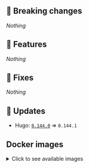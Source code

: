 ## :loudspeaker: Breaking changes

*Nothing*


## :tada: Features

*Nothing*


## :bug: Fixes

*Nothing*


## :heartbeat: Updates

* Hugo: [`0.144.0`](https://github.com/floryn90/docker-hugo/releases/tag/0.144.0) => `0.144.1`


## Docker images

<details>
<summary>Click to see available images</summary>

This release is available from Docker Hub as project `floryn90/hugo` with the following tags:

| Alias tags                   | Version specific tags                      |
| ---------------------------- | ------------------------------------------ |
| `busybox`, `latest`          | `0.144.1-busybox`, `0.144.1`                     |
| `busybox-ci`, `ci`           | `0.144.1-busybox-ci`, `0.144.1-ci`               |
| `busybox-onbuild`, `onbuild` | `0.144.1-busybox-onbuild`, `0.144.1-onbuild`     |
| `alpine`                     | `0.144.1-alpine`                              |
| `alpine-ci`                  | `0.144.1-alpine-ci`                           |
| `alpine-onbuild`             | `0.144.1-alpine-onbuild`                      |
| `asciidoctor`                | `0.144.1-asciidoctor`                         |
| `asciidoctor-ci`             | `0.144.1-asciidoctor-ci`                      |
| `asciidoctor-onbuild`        | `0.144.1-asciidoctor-onbuild`                 |
| `pandoc`                     | `0.144.1-pandoc`                              |
| `pandoc-ci`                  | `0.144.1-pandoc-ci`                           |
| `pandoc-onbuild`             | `0.144.1-pandoc-onbuild`                      |
| `ext-alpine`                 | `0.144.1-ext-alpine`                          |
| `ext-alpine-ci`              | `0.144.1-ext-alpine-ci`                       |
| `ext-alpine-onbuild`         | `0.144.1-ext-alpine-onbuild`                  |
| `ext-asciidoctor`            | `0.144.1-ext-asciidoctor`                     |
| `ext-asciidoctor-ci`         | `0.144.1-ext-asciidoctor-ci`                  |
| `ext-asciidoctor-onbuild`    | `0.144.1-ext-asciidoctor-onbuild`             |
| `ext-pandoc`                 | `0.144.1-ext-pandoc`                          |
| `ext-pandoc-ci`              | `0.144.1-ext-pandoc-ci`                       |
| `ext-pandoc-onbuild`         | `0.144.1-ext-pandoc-onbuild`                  |
| `debian`                     | `0.144.1-debian`                              |
| `debian-ci`                  | `0.144.1-debian-ci`                           |
| `debian-onbuild`             | `0.144.1-debian-onbuild`                      |
| `ext-debian`, `ext`, `latest-ext` | `0.144.1-ext-debian`, `0.144.1-ext`         |
| `ext-debian-ci`, `ext-ci`    | `0.144.1-ext-debian-ci`, `0.144.1-ext-ci`        |
| `ext-debian-onbuild`, `ext-onbuild` | `0.144.1-ext-debian-onbuild`, `0.144.1-ext-onbuild` |
| `ubuntu`                     | `0.144.1-ubuntu`                            |
| `ubuntu-ci`                  | `0.144.1-ubuntu-ci`                         |
| `ubuntu-onbuild`             | `0.144.1-ubuntu-onbuild`                    |
| `ext-ubuntu`                 | `0.144.1-ext-ubuntu`                        |
| `ext-ubuntu-ci`              | `0.144.1-ext-ubuntu-ci`                     |
| `ext-ubuntu-onbuild`         | `0.144.1-ext-ubuntu-onbuild`                |
</details>